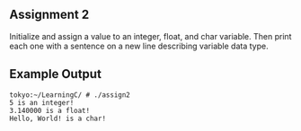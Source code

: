 ## Assignment 2
Initialize and assign a value to an integer, float, and char variable. Then print each one with a sentence on a new line describing variable data type.

## Example Output
```terminal_session
tokyo:~/LearningC/ # ./assign2                                      
5 is an integer!
3.140000 is a float!
Hello, World! is a char!
```
